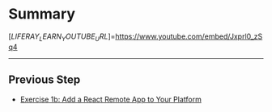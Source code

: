 # Summary

[$LIFERAY_LEARN_YOUTUBE_URL$]=https://www.youtube.com/embed/Jxprl0_zSq4

---

## Previous Step

* [Exercise 1b: Add a React Remote App to Your Platform](./exercise-1b-add-a-react-remote-app-to-your-platform.md)